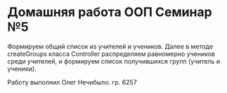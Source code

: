# Домашняя работа ООП Семинар №5

Формируем общий список из учителей и учеников. Далее в методе createGroups 
класса Controller распределяем равномерно учеников среди учителей, и 
формируем список получившихся групп (учитель и ученики).

Работу выполнил Олег Нечибыло. гр. 6257